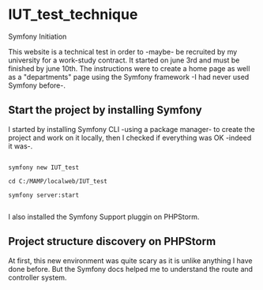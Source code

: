 # IUT_test_technique
Symfony Initiation

This website is a technical test in order to -maybe- be recruited by my university for a work-study contract.
It started on june 3rd and must be finished by june 10th.
The instructions were to create a home page as well as a "departments" page using the Symfony framework -I had never used Symfony before-.

<h2>Start the project by installing Symfony</h2>

I started by installing Symfony CLI -using a package manager- to create the project and work on it locally, then I checked if everything was OK -indeed it was-. 

<code>
symfony new IUT_test  <br>
cd C:/MAMP/localweb/IUT_test <br>
symfony server:start <br>
</code>

I also installed the Symfony Support pluggin on PHPStorm.

<h2>Project structure discovery on PHPStorm</h2>

At first, this new environment was quite scary as it is unlike anything I have done before. But the Symfony docs helped me to understand the route and controller system.
